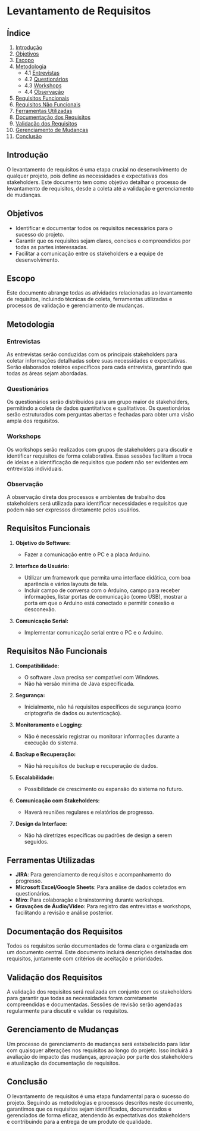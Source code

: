 # Levantamento de Requisitos

## Índice

1. [Introdução](#introdução)
2. [Objetivos](#objetivos)
3. [Escopo](#escopo)
4. [Metodologia](#metodologia)
    - 4.1 [Entrevistas](#entrevistas)
    - 4.2 [Questionários](#questionários)
    - 4.3 [Workshops](#workshops)
    - 4.4 [Observação](#observação)
5. [Requisitos Funcionais](#requisitos-funcionais)
6. [Requisitos Não Funcionais](#requisitos-não-funcionais)
7. [Ferramentas Utilizadas](#ferramentas-utilizadas)
8. [Documentação dos Requisitos](#documentação-dos-requisitos)
9. [Validação dos Requisitos](#validação-dos-requisitos)
10. [Gerenciamento de Mudanças](#gerenciamento-de-mudanças)
11. [Conclusão](#conclusão)

## Introdução

O levantamento de requisitos é uma etapa crucial no desenvolvimento de qualquer projeto, pois define as necessidades e expectativas dos stakeholders. Este documento tem como objetivo detalhar o processo de levantamento de requisitos, desde a coleta até a validação e gerenciamento de mudanças.

## Objetivos

- Identificar e documentar todos os requisitos necessários para o sucesso do projeto.
- Garantir que os requisitos sejam claros, concisos e compreendidos por todas as partes interessadas.
- Facilitar a comunicação entre os stakeholders e a equipe de desenvolvimento.

## Escopo

Este documento abrange todas as atividades relacionadas ao levantamento de requisitos, incluindo técnicas de coleta, ferramentas utilizadas e processos de validação e gerenciamento de mudanças.

## Metodologia

### Entrevistas

As entrevistas serão conduzidas com os principais stakeholders para coletar informações detalhadas sobre suas necessidades e expectativas. Serão elaborados roteiros específicos para cada entrevista, garantindo que todas as áreas sejam abordadas.

### Questionários

Os questionários serão distribuídos para um grupo maior de stakeholders, permitindo a coleta de dados quantitativos e qualitativos. Os questionários serão estruturados com perguntas abertas e fechadas para obter uma visão ampla dos requisitos.

### Workshops

Os workshops serão realizados com grupos de stakeholders para discutir e identificar requisitos de forma colaborativa. Essas sessões facilitam a troca de ideias e a identificação de requisitos que podem não ser evidentes em entrevistas individuais.

### Observação

A observação direta dos processos e ambientes de trabalho dos stakeholders será utilizada para identificar necessidades e requisitos que podem não ser expressos diretamente pelos usuários.

## Requisitos Funcionais

1. **Objetivo do Software:**
   - Fazer a comunicação entre o PC e a placa Arduino.

2. **Interface do Usuário:**
   - Utilizar um framework que permita uma interface didática, com boa aparência e vários layouts de tela.
   - Incluir campo de conversa com o Arduino, campo para receber informações, listar portas de comunicação (como USB), mostrar a porta em que o Arduino está conectado e permitir conexão e desconexão.

3. **Comunicação Serial:**
   - Implementar comunicação serial entre o PC e o Arduino.

## Requisitos Não Funcionais

1. **Compatibilidade:**
   - O software Java precisa ser compatível com Windows.
   - Não há versão mínima de Java especificada.

2. **Segurança:**
   - Inicialmente, não há requisitos específicos de segurança (como criptografia de dados ou autenticação).

3. **Monitoramento e Logging:**
   - Não é necessário registrar ou monitorar informações durante a execução do sistema.

4. **Backup e Recuperação:**
   - Não há requisitos de backup e recuperação de dados.

5. **Escalabilidade:**
   - Possibilidade de crescimento ou expansão do sistema no futuro.

6. **Comunicação com Stakeholders:**
   - Haverá reuniões regulares e relatórios de progresso.

7. **Design da Interface:**
   - Não há diretrizes específicas ou padrões de design a serem seguidos.

## Ferramentas Utilizadas

- **JIRA**: Para gerenciamento de requisitos e acompanhamento do progresso.
- **Microsoft Excel/Google Sheets**: Para análise de dados coletados em questionários.
- **Miro**: Para colaboração e brainstorming durante workshops.
- **Gravações de Áudio/Vídeo**: Para registro das entrevistas e workshops, facilitando a revisão e análise posterior.

## Documentação dos Requisitos

Todos os requisitos serão documentados de forma clara e organizada em um documento central. Este documento incluirá descrições detalhadas dos requisitos, juntamente com critérios de aceitação e prioridades.

## Validação dos Requisitos

A validação dos requisitos será realizada em conjunto com os stakeholders para garantir que todas as necessidades foram corretamente compreendidas e documentadas. Sessões de revisão serão agendadas regularmente para discutir e validar os requisitos.

## Gerenciamento de Mudanças

Um processo de gerenciamento de mudanças será estabelecido para lidar com quaisquer alterações nos requisitos ao longo do projeto. Isso incluirá a avaliação do impacto das mudanças, aprovação por parte dos stakeholders e atualização da documentação de requisitos.

## Conclusão

O levantamento de requisitos é uma etapa fundamental para o sucesso do projeto. Seguindo as metodologias e processos descritos neste documento, garantimos que os requisitos sejam identificados, documentados e gerenciados de forma eficaz, atendendo às expectativas dos stakeholders e contribuindo para a entrega de um produto de qualidade.
